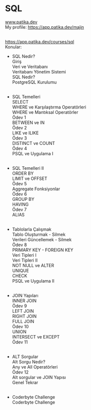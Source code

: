 # SQL <br>
www.patika.dev <br>
My profile: https://app.patika.dev/majin <br> <br>

https://app.patika.dev/courses/sql <br>
Konular: <br>

- SQL Nedir? <br>
      Giriş <br>
      Veri ve Veritabanı <br>
      Veritabanı Yönetim Sistemi <br>
      SQL Nedir? <br>
      PostgreSQL Kurulumu <br><br>

- SQL Temelleri <br>
      SELECT <br>
      WHERE ve Karşılaştırma Operatörleri <br>
      WHERE ve Mantıksal Operatörler <br>
      Ödev 1 <br> 
      BETWEEN ve IN <br>
      Ödev 2 <br>
      LIKE ve ILIKE <br>
      Ödev 3 <br>
      DISTINCT ve COUNT <br>
      Ödev 4 <br>
      PSQL ve Uygulama I <br> <br>
  
- SQL Temelleri II <br>
      ORDER BY <br>
      LIMIT ve OFFSET <br>
      Ödev 5 <br>
      Aggregate Fonksiyonlar <br>
      Ödev 6 <br>
      GROUP BY <br>
      HAVING <br>
      Ödev 7 <br>
      ALIAS <br> <br>
    
- Tablolarla Çalışmak <br>
      Tablo Oluşturmak - Silmek <br>
      Verileri Güncellemek - Silmek <br>
      Ödev 8 <br>
      PRIMARY KEY - FOREIGN KEY <br>
      Veri Tipleri I <br>
      Veri Tipleri II <br>
      NOT NULL ve ALTER <br>
      UNIQUE <br>
      CHECK <br>
      PSQL ve Uygulama II <br> <br>
      
- JOIN Yapıları <br>
      INNER JOIN <br>
      Ödev 9 <br>
      LEFT JOIN <br> 
      RIGHT JOIN <br>
      FULL JOIN <br>
      Ödev 10 <br>
      UNION <br>
      INTERSECT ve EXCEPT <br>
      Ödev 11 <br> <br>
      
- ALT Sorgular <br>
      Alt Sorgu Nedir? <br>
      Any ve All Operatörleri <br>
      Ödev 12 <br>
      Alt sorgular ve JOIN Yapısı <br>
      Genel Tekrar <br><br>
      
- Coderbyte Challenge <br>
      Coderbyte Challenge
      
